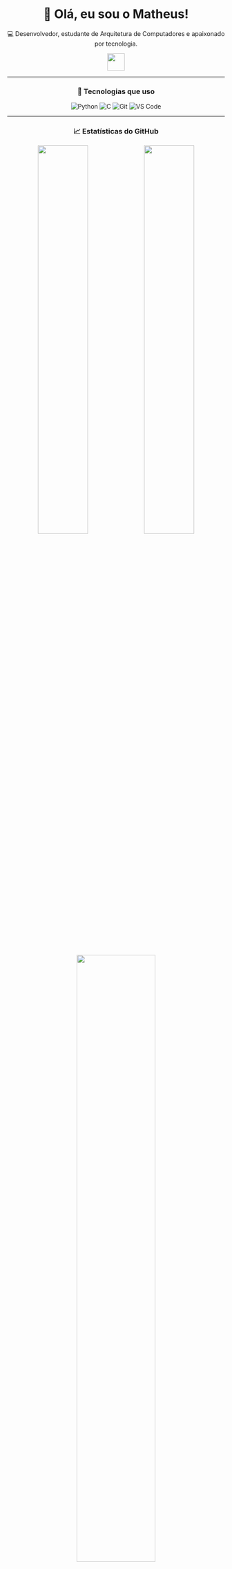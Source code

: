 <div align="center">

  <h1>👋 Olá, eu sou o Matheus!</h1>
  <p>💻 Desenvolvedor, estudante de Arquitetura de Computadores e apaixonado por tecnologia.</p>

  <img src="https://media.giphy.com/media/hvRJCLFzcasrR4ia7z/giphy.gif" width="40px"/>

  ---

  ### 🚀 Tecnologias que uso
  ![Python](https://img.shields.io/badge/Python-3776AB?style=for-the-badge&logo=python&logoColor=white)
  ![C](https://img.shields.io/badge/C-00599C?style=for-the-badge&logo=c&logoColor=white)
  ![Git](https://img.shields.io/badge/Git-F05032?style=for-the-badge&logo=git&logoColor=white)
  ![VS Code](https://img.shields.io/badge/VSCode-0078D4?style=for-the-badge&logo=visualstudiocode&logoColor=white)

  ---

  ### 📈 Estatísticas do GitHub

  <img src="https://github-readme-stats.vercel.app/api?username=matheus-usuario&show_icons=true&theme=tokyonight" width="48%"/>
  <img src="https://github-readme-streak-stats.herokuapp.com/?user=matheus-usuario&theme=tokyonight" width="48%"/>

  <br>

  <img src="https://github-readme-stats.vercel.app/api/top-langs/?username=matheus-usuario&layout=compact&theme=tokyonight" width="60%"/>

  ---

  ### 🌍 Onde me encontrar

  [![LinkedIn](https://img.shields.io/badge/LinkedIn-blue?style=for-the-badge&logo=linkedin)](https://linkedin.com/in/seu-linkedin)
  [![Email](https://img.shields.io/badge/Email-D14836?style=for-the-badge&logo=gmail&logoColor=white)](mailto:seuemail@gmail.com)
  [![Portfolio](https://img.shields.io/badge/Portfolio-000?style=for-the-badge&logo=github&logoColor=white)](https://github.com/matheus-usuario)

</div>
